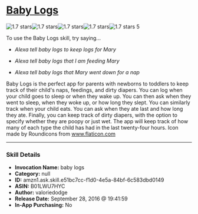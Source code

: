 # [Baby Logs](http://alexa.amazon.com/#skills/amzn1.ask.skill.e51bc7cc-f1d0-4e5a-84bf-6c583dbd0149)
![1.7 stars](../../images/ic_star_black_18dp_1x.png)![1.7 stars](../../images/ic_star_half_black_18dp_1x.png)![1.7 stars](../../images/ic_star_border_black_18dp_1x.png)![1.7 stars](../../images/ic_star_border_black_18dp_1x.png)![1.7 stars](../../images/ic_star_border_black_18dp_1x.png) 5

To use the Baby Logs skill, try saying...

* *Alexa tell baby logs to keep logs for Mary*

* *Alexa tell baby logs that I am feeding Mary*

* *Alexa tell baby logs that Mary went down for a nap*

Baby Logs is the perfect app for parents with newborns to toddlers to keep track of their child's naps, feedings, and dirty diapers. You can log when your child goes to sleep or when they wake up. You can then ask when they went to sleep, when they woke up, or how long they slept. You can similarly track when your child eats. You can ask when they ate last and how long they ate. Finally, you can keep track of dirty diapers, with the option to specify whether they are poopy or just wet. The app will keep track of how many of each type the child has had in the last twenty-four hours.
Icon made by Roundicons from www.flaticon.com

***

### Skill Details

* **Invocation Name:** baby logs
* **Category:** null
* **ID:** amzn1.ask.skill.e51bc7cc-f1d0-4e5a-84bf-6c583dbd0149
* **ASIN:** B01LWU7HYC
* **Author:** valoriedodge
* **Release Date:** September 28, 2016 @ 19:41:59
* **In-App Purchasing:** No
